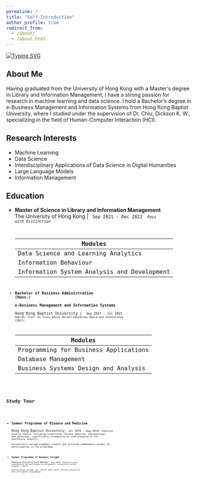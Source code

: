 ```yaml
---
permalink: /
title: "Self-Introduction" 
author_profile: true
redirect_from: 
  - /about/
  - /about.html
---
```


[![Typing SVG](https://readme-typing-svg.demolab.com?font=Roboto&weight=900&size=30&pause=1000&color=385ED2&vCenter=true&width=435&lines=Machine+learning;Data+Science+)](https://git.io/typing-svg)


## About Me

Having graduated from the University of Hong Kong with a Master's degree in Library and Information Management, I have a strong passion for research in machine learning and data science. I hold a Bachelor’s degree in e-Business Management and Information Systems from Hong Kong Baptist University, where I studied under the supervision of Dr. Chiu, Dickson K. W., specializing in the field of Human-Computer Interaction (HCI). 

## Research Interests

-   Machine Learning 
-   Data Science 
-   Interdisciplinary Applications of Data Science in Digital Humanities
-   Large Language Models 
-   Information Management 


## Education

-   **Master of Science in Library and Information Management**  
    The University of Hong Kong | <code> Sep 2021 - Dec 2022 <code>
    _Pass with Distinction_  

    | Modules|
    |--|
    | Data Science and Learning Analytics |
    |Information Behaviour|
    |Information System Analysis and Development|
    
    
-   **Bachelor of Business Administration (Hons.)**  
    **e-Business Management and Information Systems**  
    Hong Kong Baptist University | <code> Sep 2017 - Jul 2021 <code> 
    _Awards: Prof. Xu Jialu Whole Person Education Award and Scholarship (2021)_
    
    | Modules|
    |--|
    | Programming for Business Applications |
    |Database Management|
    |Business Systems Design and Analysis|


## Study Tour 
-   **Summer Programme of Disease and Medicine**  
    Hong Kong Baptist University <code> Jul 2019 - Aug 2019 <code> 
    Explored diverse topics, including traditional Chinese medicine, pharmacology, and pathology, significantly broadening my understanding of the healthcare industry.  
    Successfully earned academic credits and achieved commendable grades for participation in the programme.
    
-   **Summer Programme of Bauhaus Insight**  
    Bauhaus-Universitaet Weimar <code> Aug 2018 <code> 
    Exhibited great comprehension and performance on assignments; successfully earned academic credits.  
    Applied design concepts over several media while learning interactive work and computer programming.




